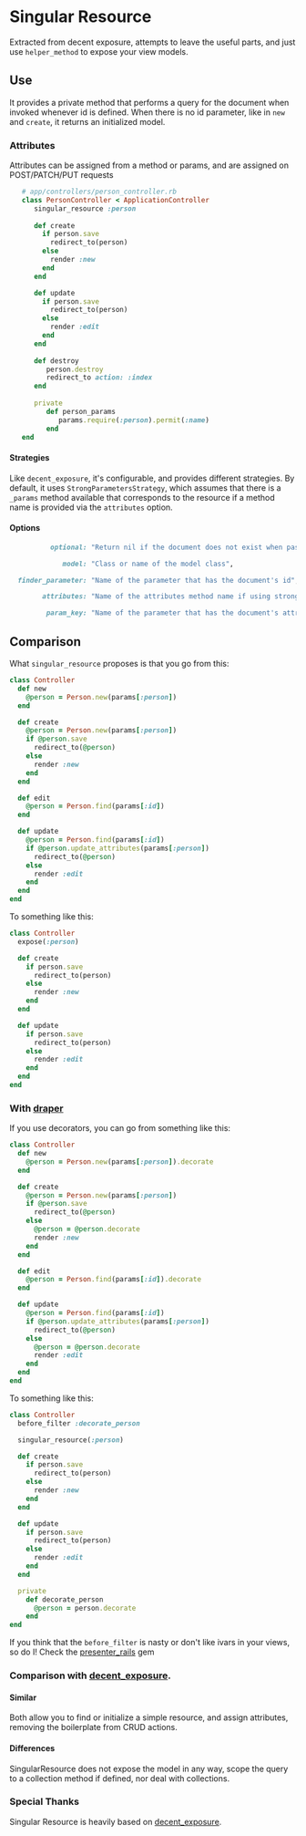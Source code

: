 Singular Resource
=====================

Extracted from decent exposure, attempts to leave the useful parts, and just use `helper_method` to expose your view models.

## Use
It provides a private method that performs a query for the document when invoked whenever id is defined.
When there is no id parameter, like in `new` and `create`, it returns an initialized model.

### Attributes
Attributes can be assigned from a method or params, and are assigned on POST/PATCH/PUT requests
```ruby
   # app/controllers/person_controller.rb
   class PersonController < ApplicationController
      singular_resource :person
      
      def create
        if person.save
          redirect_to(person)
        else
          render :new
        end
      end

      def update
        if person.save
          redirect_to(person)
        else
          render :edit
        end
      end
      
      def destroy
         person.destroy
         redirect_to action: :index
      end
      
      private
         def person_params
            params.require(:person).permit(:name)
         end
   end
```

#### Strategies
Like `decent_exposure`, it's configurable, and provides different strategies.
By default, it uses `StrongParametersStrategy`, which assumes that there is a `_params` method available that corresponds to the resource if a method name is provided via the `attributes` option.

#### Options
``` ruby
          optional: "Return nil if the document does not exist when passed a truthy value",

             model: "Class or name of the model class",

  finder_parameter: "Name of the parameter that has the document's id",

        attributes: "Name of the attributes method name if using strong parameters",

         param_key: "Name of the parameter that has the document's attributes"
```

## Comparison
What `singular_resource` proposes is that you go from this:

```ruby
class Controller
  def new
    @person = Person.new(params[:person])
  end

  def create
    @person = Person.new(params[:person])
    if @person.save
      redirect_to(@person)
    else
      render :new
    end
  end

  def edit
    @person = Person.find(params[:id])
  end

  def update
    @person = Person.find(params[:id])
    if @person.update_attributes(params[:person])
      redirect_to(@person)
    else
      render :edit
    end
  end
end
```

To something like this:

```ruby
class Controller
  expose(:person)

  def create
    if person.save
      redirect_to(person)
    else
      render :new
    end
  end

  def update
    if person.save
      redirect_to(person)
    else
      render :edit
    end
  end
end
```

### With [draper](http://github.com/drapergem/draper)

If you use decorators, you can go from something like this:

```ruby
class Controller
  def new
    @person = Person.new(params[:person]).decorate
  end

  def create
    @person = Person.new(params[:person])
    if @person.save
      redirect_to(@person)
    else
      @person = @person.decorate
      render :new
    end
  end

  def edit
    @person = Person.find(params[:id]).decorate
  end

  def update
    @person = Person.find(params[:id])
    if @person.update_attributes(params[:person])
      redirect_to(@person)
    else
      @person = @person.decorate
      render :edit
    end
  end
end
```

To something like this:

```ruby
class Controller
  before_filter :decorate_person

  singular_resource(:person)

  def create
    if person.save
      redirect_to(person)
    else
      render :new
    end
  end

  def update
    if person.save
      redirect_to(person)
    else
      render :edit
    end
  end

  private
    def decorate_person
      @person = person.decorate
    end
end
```

If you think that the `before_filter` is nasty or don't like ivars in your views, so do I! Check the [presenter_rails](http://github.com/ElMassimo/presenter_rails) gem

### Comparison with [decent_exposure](https://github.com/voxdolo/decent_exposure).

#### Similar
Both allow you to find or initialize a simple resource, and assign attributes, removing the boilerplate from CRUD actions.

#### Differences
SingularResource does not expose the model in any way, scope the query to a collection method if defined, nor deal with collections.


### Special Thanks
Singular Resource is heavily based on [decent_exposure](https://github.com/voxdolo/decent_exposure).
